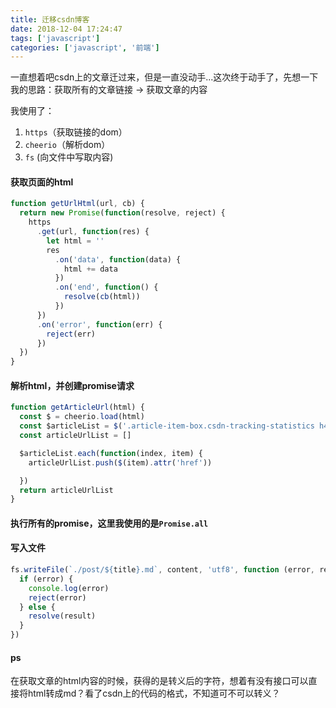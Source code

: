 ```yaml
---
title: 迁移csdn博客
date: 2018-12-04 17:24:47
tags: ['javascript']
categories: ['javascript', '前端']
---
```


一直想着吧csdn上的文章迁过来，但是一直没动手...这次终于动手了，先想一下我的思路：获取所有的文章链接 -> 获取文章的内容

我使用了：
1. `https`（获取链接的dom）
2. `cheerio`（解析dom）
3. `fs` (向文件中写取内容)

#### 获取页面的html
```js
function getUrlHtml(url, cb) {
  return new Promise(function(resolve, reject) {
    https
      .get(url, function(res) {
        let html = ''
        res
          .on('data', function(data) {
            html += data
          })
          .on('end', function() {
            resolve(cb(html))
          })
      })
      .on('error', function(err) {
        reject(err)
      })
  })
}
```


#### 解析html，并创建promise请求

```js
function getArticleUrl(html) {
  const $ = cheerio.load(html)
  const $articleList = $('.article-item-box.csdn-tracking-statistics h4 a')
  const articleUrlList = []

  $articleList.each(function(index, item) {
    articleUrlList.push($(item).attr('href'))

  })
  return articleUrlList
}
```

#### 执行所有的promise，这里我使用的是`Promise.all`

#### 写入文件
```js
fs.writeFile(`./post/${title}.md`, content, 'utf8', function (error, result) {
  if (error) {
    console.log(error)
    reject(error)
  } else {
    resolve(result)
  }
})
```

#### ps
在获取文章的html内容的时候，获得的是转义后的字符，想着有没有接口可以直接将html转成md？看了csdn上的代码的格式，不知道可不可以转义？

